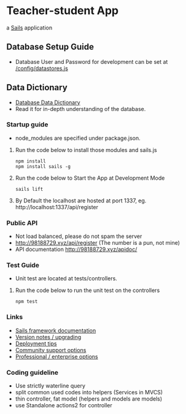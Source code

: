 # Teacher-student App

a [Sails](https://sailsjs.com) application

  
## Database Setup Guide
* Database User and Password for development can be set at [/config/datastores.js](/config/datastores.js)

## Data Dictionary
* [Database Data Dictionary](/database/data_dictionary.docx)
* Read it for in-depth understanding of the database.


### Startup guide
* node_modules are specified under package.json.
1. Run the code below to install those modules and sails.js
    ```
    npm install
    npm install sails -g
    ```
2. Run the code below to Start the App at Development Mode
    ```
    sails lift
    ```
3. By Default the localhost are hosted at port 1337, eg. http://localhost:1337/api/register 

### Public API
* Not load balanced, please do not spam the server
* http://98188729.xyz/api/register  (The number is a pun, not mine)
* API documentation http://98188729.xyz/apidoc/

### Test Guide
* Unit test are located at tests/controllers.
1. Run the code below to run the unit test on the controllers
    ```
    npm test
    ```




### Links

+ [Sails framework documentation](https://sailsjs.com/documentation)
+ [Version notes / upgrading](https://sailsjs.com/documentation/upgrading)
+ [Deployment tips](https://sailsjs.com/documentation/concepts/deployment)
+ [Community support options](https://sailsjs.com/support)
+ [Professional / enterprise options](https://sailsjs.com/studio)

### Coding guideline

* Use strictly waterline query
* split common used codes into helpers (Services in MVCS)
* thin controller, fat model (helpers and models are models)
* use Standalone actions2 for controller




